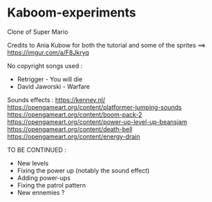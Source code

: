# Kaboom-experiments

Clone of Super Mario

Credits to Ania Kubow for both the tutorial and some of the sprites ==> https://imgur.com/a/F8Jkryq

No copyright songs used :
* Retrigger - You will die 
* David Jaworski - Warfare

Sounds effects :
https://kenney.nl/
https://opengameart.org/content/platformer-jumping-sounds
https://opengameart.org/content/boom-pack-2
https://opengameart.org/content/power-up-level-up-beansjam
https://opengameart.org/content/death-bell
https://opengameart.org/content/energy-drain


TO BE CONTINUED :
* New levels
* Fixing the power up (notably the sound effect)
* Adding power-ups
* Fixing the patrol pattern
* New ennemies ?